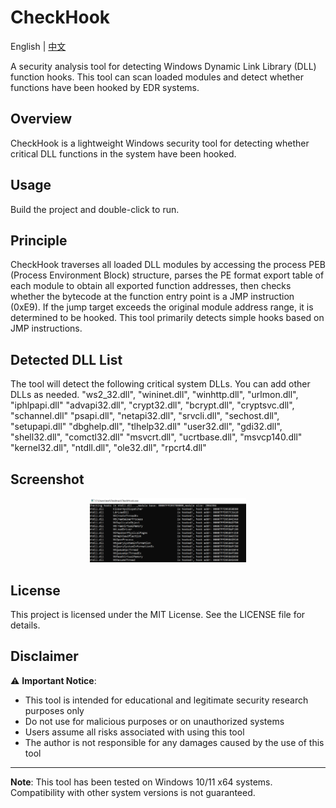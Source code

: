 # CheckHook

English | [中文](README_zh.md)

A security analysis tool for detecting Windows Dynamic Link Library (DLL) function hooks. This tool can scan loaded modules and detect whether functions have been hooked by EDR systems.

## Overview

CheckHook is a lightweight Windows security tool for detecting whether critical DLL functions in the system have been hooked.

## Usage
Build the project and double-click to run.

## Principle

CheckHook traverses all loaded DLL modules by accessing the process PEB (Process Environment Block) structure, parses the PE format export table of each module to obtain all exported function addresses, then checks whether the bytecode at the function entry point is a JMP instruction (0xE9). If the jump target exceeds the original module address range, it is determined to be hooked. This tool primarily detects simple hooks based on JMP instructions.

## Detected DLL List
The tool will detect the following critical system DLLs. You can add other DLLs as needed.
"ws2_32.dll", "wininet.dll", "winhttp.dll", "urlmon.dll", "iphlpapi.dll"
"advapi32.dll", "crypt32.dll", "bcrypt.dll", "cryptsvc.dll", "schannel.dll"
"psapi.dll", "netapi32.dll", "srvcli.dll", "sechost.dll", "setupapi.dll"
"dbghelp.dll", "tlhelp32.dll"
"user32.dll", "gdi32.dll", "shell32.dll", "comctl32.dll"
"msvcrt.dll", "ucrtbase.dll", "msvcp140.dll"
"kernel32.dll", "ntdll.dll", "ole32.dll", "rpcrt4.dll"

## Screenshot
<p align="center">
  <img src="img/screenshot.png" width="250">
</p>

## License

This project is licensed under the MIT License. See the LICENSE file for details.

## Disclaimer

⚠️ **Important Notice**: 
- This tool is intended for educational and legitimate security research purposes only
- Do not use for malicious purposes or on unauthorized systems
- Users assume all risks associated with using this tool
- The author is not responsible for any damages caused by the use of this tool

---

**Note**: This tool has been tested on Windows 10/11 x64 systems. Compatibility with other system versions is not guaranteed.